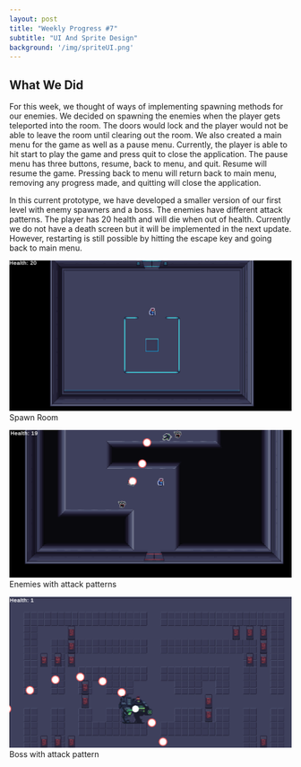 ```yaml
---
layout: post
title: "Weekly Progress #7"
subtitle: "UI And Sprite Design"
background: '/img/spriteUI.png'
---
```



## What We Did

For this week, we thought of ways of implementing spawning methods for our enemies. We decided on spawning the enemies when the player gets teleported into the room. The doors would lock and the player would not be able to leave the room until clearing out the room. We also created a main menu for the game as well as a pause menu. Currently, the player is able to hit start to play the game and press quit to close the application. The pause menu has three buttons, resume, back to menu, and quit. Resume will resume the game. Pressing back to menu will return back to main menu, removing any progress made, and quitting will close the application. 

In this current prototype, we have developed a smaller version of our first level with enemy spawners and a boss. The enemies have different attack patterns. The player has 20 health and will die when out of health. Currently we do not have a death screen but it will be implemented in the next update. However, restarting is still possible by hitting the escape key and going back to main menu. 

![](/img\posts\Prototype\Proto1.png)
Spawn Room

![](/img\posts\Prototype\Proto2.png)
Enemies with attack patterns

![](/img\posts\Prototype\Proto3.png)
Boss with attack pattern